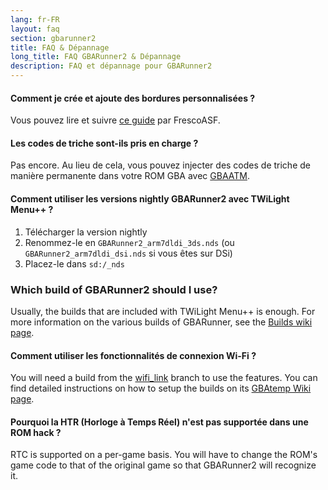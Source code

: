 ```yaml
---
lang: fr-FR
layout: faq
section: gbarunner2
title: FAQ & Dépannage
long_title: FAQ GBARunner2 & Dépannage
description: FAQ et dépannage pour GBARunner2
---
```


#### Comment je crée et ajoute des bordures personnalisées ?
Vous pouvez lire et suivre [ce guide](https://docs.google.com/document/d/1owjiW-1fHEbokrkK2ZuPFjR2-N9s1dXCCAM3ghWRtxk/edit?usp=sharing) par FrescoASF.

#### Les codes de triche sont-ils pris en charge ?
Pas encore. Au lieu de cela, vous pouvez injecter des codes de triche de manière permanente dans votre ROM GBA avec [GBAATM](https://gbatemp.net/threads/gba-auto-trainer-maker-gbaatm.99334/).

#### Comment utiliser les versions nightly GBARunner2 avec TWiLight Menu++ ?
1. Télécharger la version nightly
1. Renommez-le en `GBARunner2_arm7dldi_3ds.nds` (ou `GBARunner2_arm7dldi_dsi.nds` si vous êtes sur DSi)
1. Placez-le dans `sd:/_nds`

### Which build of GBARunner2 should I use?
Usually, the builds that are included with TWiLight Menu++ is enough. For more information on the various builds of GBARunner, see the [Builds wiki page](https://wiki.ds-homebrew.com/gbarunner2/builds).

#### Comment utiliser les fonctionnalités de connexion Wi-Fi ?
You will need a build from the [wifi_link](https://github.com/Gericom/GBARunner2/tree/wifi_link) branch to use the features. You can find detailed instructions on how to setup the builds on its [GBAtemp Wiki page](https://wiki.gbatemp.net/wiki/GBARunner2/Link).

#### Pourquoi la HTR (Horloge à Temps Réel) n'est pas supportée dans une ROM hack ?
RTC is supported on a per-game basis. You will have to change the ROM's game code to that of the original game so that GBARunner2 will recognize it.
